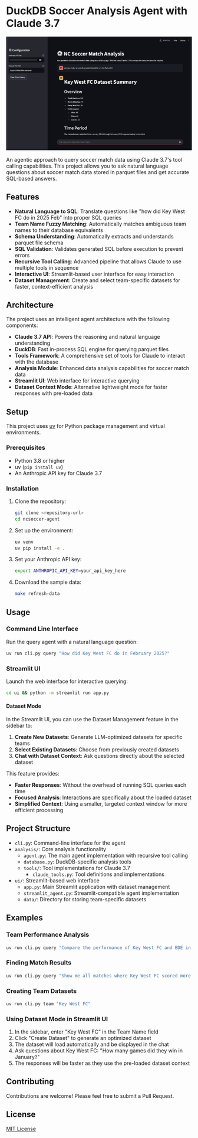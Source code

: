 # DuckDB Soccer Analysis Agent with Claude 3.7

![NC Soccer Agent Interface](ncsoccer.png)

An agentic approach to query soccer match data using Claude 3.7's tool calling capabilities. This project allows you to ask natural language questions about soccer match data stored in parquet files and get accurate SQL-based answers.

## Features

- **Natural Language to SQL**: Translate questions like "how did Key West FC do in 2025 Feb" into proper SQL queries
- **Team Name Fuzzy Matching**: Automatically matches ambiguous team names to their database equivalents
- **Schema Understanding**: Automatically extracts and understands parquet file schema
- **SQL Validation**: Validates generated SQL before execution to prevent errors
- **Recursive Tool Calling**: Advanced pipeline that allows Claude to use multiple tools in sequence
- **Interactive UI**: Streamlit-based user interface for easy interaction
- **Dataset Management**: Create and select team-specific datasets for faster, context-efficient analysis

## Architecture

The project uses an intelligent agent architecture with the following components:

- **Claude 3.7 API**: Powers the reasoning and natural language understanding
- **DuckDB**: Fast in-process SQL engine for querying parquet files
- **Tools Framework**: A comprehensive set of tools for Claude to interact with the database
- **Analysis Module**: Enhanced data analysis capabilities for soccer match data
- **Streamlit UI**: Web interface for interactive querying
- **Dataset Context Mode**: Alternative lightweight mode for faster responses with pre-loaded data

## Setup

This project uses [uv](https://github.com/astral-sh/uv) for Python package management and virtual environments.

### Prerequisites

- Python 3.8 or higher
- uv (`pip install uv`)
- An Anthropic API key for Claude 3.7

### Installation

1. Clone the repository:
   ```bash
   git clone <repository-url>
   cd ncsoccer-agent
   ```

2. Set up the environment:
   ```bash
   uv venv
   uv pip install -e .
   ```

3. Set your Anthropic API key:
   ```bash
   export ANTHROPIC_API_KEY=your_api_key_here
   ```

4. Download the sample data:
   ```bash
   make refresh-data
   ```

## Usage

### Command Line Interface

Run the query agent with a natural language question:

```bash
uv run cli.py query "How did Key West FC do in February 2025?"
```

### Streamlit UI

Launch the web interface for interactive querying:

```bash
cd ui && python -m streamlit run app.py
```

#### Dataset Mode

In the Streamlit UI, you can use the Dataset Management feature in the sidebar to:

1. **Create New Datasets**: Generate LLM-optimized datasets for specific teams
2. **Select Existing Datasets**: Choose from previously created datasets
3. **Chat with Dataset Context**: Ask questions directly about the selected dataset

This feature provides:
- **Faster Responses**: Without the overhead of running SQL queries each time
- **Focused Analysis**: Interactions are specifically about the loaded dataset
- **Simplified Context**: Using a smaller, targeted context window for more efficient processing

## Project Structure

- `cli.py`: Command-line interface for the agent
- `analysis/`: Core analysis functionality
  - `agent.py`: The main agent implementation with recursive tool calling
  - `database.py`: DuckDB-specific analysis tools
  - `tools/`: Tool implementations for Claude 3.7
    - `claude_tools.py`: Tool definitions and implementations
- `ui/`: Streamlit-based web interface
  - `app.py`: Main Streamlit application with dataset management
  - `streamlit_agent.py`: Streamlit-compatible agent implementation
  - `data/`: Directory for storing team-specific datasets

## Examples

### Team Performance Analysis

```bash
uv run cli.py query "Compare the performance of Key West FC and BDE in February 2025"
```

### Finding Match Results

```bash
uv run cli.py query "Show me all matches where Key West FC scored more than 5 goals"
```

### Creating Team Datasets

```bash
uv run cli.py team "Key West FC"
```

### Using Dataset Mode in Streamlit UI

1. In the sidebar, enter "Key West FC" in the Team Name field
2. Click "Create Dataset" to generate an optimized dataset
3. The dataset will load automatically and be displayed in the chat
4. Ask questions about Key West FC: "How many games did they win in January?"
5. The responses will be faster as they use the pre-loaded dataset context

## Contributing

Contributions are welcome! Please feel free to submit a Pull Request.

## License

[MIT License](LICENSE)